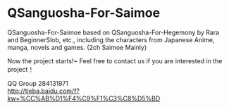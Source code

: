 QSanguosha-For-Saimoe
=====================

QSanguosha-For-Saimoe based on QSanguosha-For-Hegemony by Rara and BeginnerSlob, etc., including the characters from Japanese Anime, manga, novels and games. (2ch Saimoe Mainly)

Now the project starts!~ Feel free to contact us if you are interested in the project！

QQ Group 284131971  
http://tieba.baidu.com/f?kw=%CC%AB%D1%F4%C9%F1%C3%C8%D5%BD

 
